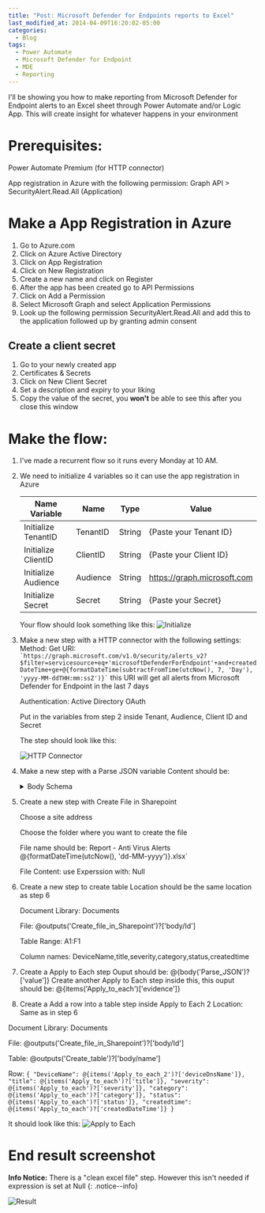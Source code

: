 ```yaml
---
title: "Post: Microsoft Defender for Endpoints reports to Excel"
last_modified_at: 2014-04-09T16:20:02-05:00
categories:
  - Blog
tags:
  - Power Automate
  - Microsoft Defender for Endpoint
  - MDE 
  - Reporting
---
```


I'll be showing you how to make reporting from Microsoft Defender for Endpoint alerts to an Excel sheet through Power Automate and/or Logic App. This will create insight for whatever happens in your environment

# Prerequisites:
Power Automate Premium (for HTTP connector)

App registration in Azure with the following permission:
Graph API > SecurityAlert.Read.All (Application)

# Make a App Registration in Azure
1. Go to Azure.com
2. Click on Azure Active Directory
3. Click on App Registration
4. Click on New Registration
5. Create a new name and click on Register
6. After the app has been created go to API Permissions
7. Click on Add a Permission
8. Select Microsoft Graph and select Application Permissions
9. Look up the following permission SecurityAlert.Read.All and add this to the application followed up by granting admin consent

## Create a client secret
1. Go to your newly created app
2. Certificates & Secrets
3. Click on New Client Secret
4. Set a description and expiry to your liking
5. Copy the value of the secret, you **won't** be able to see this after you close this window

# Make the flow:
1. I've made a recurrent flow so it runs every Monday at 10 AM.
1. We need to initialize 4 variables so it can use the app registration in Azure
   
    | Name Variable | Name  | Type  | Value  |
    | ------------ | ------------ | ------------ | ------------ |
    | Initialize TenantID | TenantID | String | {Paste your Tenant ID} |
    | Initialize ClientID | ClientID | String | {Paste your Client ID} |
    | Initialize Audience | Audience | String | https://graph.microsoft.com |
    | Initialize Secret |  Secret | String | {Paste your Secret} |

    Your flow should look something like this:
    ![Initialize](/assets/images/PA-MDE-alerts-to-Excel/Initialize%20flow.png)

1. Make a new step with a HTTP connector with the following settings:
    Method: Get
    URI: ``` `https://graph.microsoft.com/v1.0/security/alerts_v2?$filter=servicesource+eq+'microsoftDefenderForEndpoint'+and+createdDateTime+ge+@{formatDateTime(subtractFromTime(utcNow(), 7, 'Day'), 'yyyy-MM-ddTHH:mm:ssZ')}` ```
    this URI will get all alerts from Microsoft Defender for Endpoint in the last 7 days

    Authentication: Active Directory OAuth

    Put in the variables from step 2 inside Tenant, Audience, Client ID and Secret

    The step should look like this:
    
    ![HTTP Connector](/assets/images/PA-MDE-alerts-to-Excel/HTTP%20Connector.png)


1. Make a new step with a Parse JSON variable
    Content should be:

    <details>

    <summary>Body Schema</summary>

    ``` `{ "type": "object", "properties": { "statusCode": { "type": "integer" }, "headers": { "type": "object", "properties": { "Transfer-Encoding": { "type": "string" }, "Vary": { "type": "string" }, "Strict-Transport-Security": { "type": "string" }, "request-id": { "type": "string" }, "client-request-id": { "type": "string" }, "x-ms-ags-diagnostic": { "type": "string" }, "OData-Version": { "type": "string" }, "Date": { "type": "string" }, "Content-Type": { "type": "string" }, "Content-Length": { "type": "string" } } }, "body": { "type": "object", "properties": { "@@odata.context": { "type": "string" }, "value": { "type": "array", "items": { "type": "object", "properties": { "id": { "type": "string" }, "providerAlertId": { "type": "string" }, "incidentId": { "type": "string" }, "status": { "type": "string" }, "severity": { "type": "string" }, "classification": {}, "determination": {}, "serviceSource": { "type": "string" }, "detectionSource": { "type": "string" }, "productName": { "type": "string" }, "detectorId": { "type": "string" }, "tenantId": { "type": "string" }, "title": { "type": "string" }, "description": { "type": "string" }, "recommendedActions": { "type": "string" }, "category": { "type": "string" }, "assignedTo": { "type": "string" }, "alertWebUrl": { "type": "string" }, "incidentWebUrl": { "type": "string" }, "actorDisplayName": {}, "threatDisplayName": { "type": "string" }, "threatFamilyName": { "type": "string" }, "mitreTechniques": { "type": "array" }, "createdDateTime": { "type": "string" }, "lastUpdateDateTime": { "type": "string" }, "resolvedDateTime": { "type": "string" }, "firstActivityDateTime": { "type": "string" }, "lastActivityDateTime": { "type": "string" }, "systemTags": { "type": "array" }, "alertPolicyId": {}, "additionalData": {}, "comments": { "type": "array" }, "evidence": { "type": "array", "items": { "type": "object", "properties": { "@@odata.type": { "type": "string" }, "createdDateTime": { "type": "string" }, "verdict": { "type": "string" }, "remediationStatus": { "type": "string" }, "remediationStatusDetails": {}, "roles": { "type": "array" }, "detailedRoles": { "type": "array", "items": { "type": "string" } }, "tags": { "type": "array" }, "firstSeenDateTime": { "type": "string" }, "mdeDeviceId": { "type": "string" }, "azureAdDeviceId": { "type": "string" }, "deviceDnsName": { "type": "string" }, "osPlatform": { "type": "string" }, "osBuild": { "type": "integer" }, "version": { "type": "string" }, "healthStatus": { "type": "string" }, "riskScore": { "type": "string" }, "rbacGroupId": { "type": "integer" }, "rbacGroupName": {}, "onboardingStatus": { "type": "string" }, "defenderAvStatus": { "type": "string" }, "ipInterfaces": { "type": "array", "items": { "type": "string" } }, "vmMetadata": {}, "loggedOnUsers": { "type": "array" }, "detectionStatus": { "type": "string" }, "fileDetails": { "type": "object", "properties": { "sha1": { "type": "string" }, "sha256": { "type": "string" }, "fileName": { "type": "string" }, "filePath": { "type": "string" }, "fileSize": { "type": "integer" }, "filePublisher": {}, "signer": {}, "issuer": {} } } }, "required": [ "@@odata.type", "createdDateTime", "verdict", "remediationStatus", "remediationStatusDetails", "roles", "detailedRoles", "tags", "mdeDeviceId" ] } } }, "required": [ "id", "providerAlertId", "incidentId", "status", "severity", "classification", "determination", "serviceSource", "detectionSource", "productName", "detectorId", "tenantId", "title", "description", "recommendedActions", "category", "assignedTo", "alertWebUrl", "incidentWebUrl", "actorDisplayName", "threatDisplayName", "threatFamilyName", "mitreTechniques", "createdDateTime", "lastUpdateDateTime", "resolvedDateTime", "firstActivityDateTime", "lastActivityDateTime", "systemTags", "alertPolicyId", "additionalData",     "comments", "evidence" ] } } } } } }` ```

    </details>


1. Create a new step with Create File in Sharepoint

    Choose a site address

    Choose the folder where you want to create the file

    File name should be: Report - Anti Virus Alerts @{formatDateTime(utcNow(), 'dd-MM-yyyy')}.xlsx`

    File Content: use Experssion with: Null

1. Create a new step to create table
    Location should be the same location as step 6

    Document Library: Documents

    File:  @outputs('Create_file_in_Sharepoint')?['body/Id'] 

    Table Range: A1:F1

    Column names: DeviceName,title,severity,category,status,createdtime

1. Create a Apply to Each step
   Ouput should be: @{body('Parse_JSON')?['value']}
   Create another Apply to Each step inside this, this ouput should be: @{items('Apply_to_each')['evidence']}

1. Create a Add a row into a table step inside Apply to Each 2
Location: Same as in step 6

Document Library: Documents

File: @outputs('Create_file_in_Sharepoint')?['body/Id']

Table: @outputs('Create_table')?['body/name']

Row:
`{
  "DeviceName": @{items('Apply_to_each_2')?['deviceDnsName']},
  "title": @{items('Apply_to_each')?['title']},
  "severity": @{items('Apply_to_each')?['severity']},
  "category": @{items('Apply_to_each')?['category']},
  "status": @{items('Apply_to_each')?['status']},
  "createdtime": @{items('Apply_to_each')?['createdDateTime']}
}
`

It should look like this: 
![Apply to Each](/assets/images/PA-MDE-alerts-to-Excel/Apply%20to%20Each.png)


# End result screenshot

**Info Notice:** There is a "clean excel file" step. However this isn't needed if expression is set at Null
{: .notice--info}

![Result](/assets/images/PA-MDE-alerts-to-Excel/Result%20Flow.png)